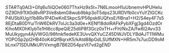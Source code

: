 $START$q0AI3+Gfq6u1iiQOe0607ThxHz9x5t+7N6LmooH1uUbnemvHPUHeIuGZ9Dh9TtX0d8vRP3Ve8sbmG8wub9bkp3oT5dps23URDVfb0cvYuYZlGCKcP4USbXUg/t1b8Rx1P4DwKnESkpcS/P56psk6UQfxsE/fiBna1+H2/S4ey4F7s58EjDtaB0DYu/TnW6DkRV7olJc3a3d0e+KENf18dolRAFkPybXFgj3gd4OzdOrKihoMXOhKIybTe1Hl6cc8peQiE25dliP8f3Gcz0xTH+rFH/NxZA/fw6I2Avv33MuUkygyn4AjVWG0/98fmkfledeKE3UvvQXYuCZ45DWJVDLYBdAJT11WMuYOPOSp2pI2HB40oK4QIfBqrxK5/kAtd88pGdLSUfMXN+HR5m7s7ucDD9oMbLnxl71SDUMkUP/VxmgB7B62D54pzVt7vd2g$END$